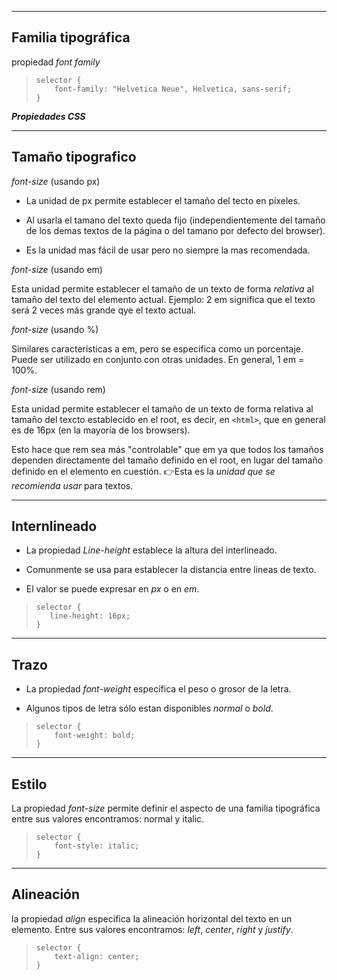 

----------------------------------------------------------------
**Familia tipográfica**
----------------------------------------------------------------

propiedad *font family*

>``selector {`` <br>
>``    font-family: "Helvetica Neue", Helvetica, sans-serif;`` <br>
>``}`` <br>

***Propiedades CSS***

----------------------------------------------------------------
**Tamaño tipografico**
----------------------------------------------------------------
*font-size* (usando px)

- La unidad de px permite establecer el tamaño del tecto en píxeles.

- Al usarla el tamano del texto queda fijo (independientemente del tamaño de los demas textos de la página o del tamano por defecto del browser).

- Es la unidad mas fácil de usar pero no siempre la mas recomendada.

*font-size* (usando em)

Esta unidad permite establecer el tamaño de un texto de forma *relativa* al tamaño del texto del elemento actual.
Ejemplo: 2 em significa que el texto será 2 veces más grande qye el texto actual.

*font-size* (usando %)

Similares características a em, pero se especifica como un porcentaje. Puede ser utilizado en conjunto con otras unidades.
En general, 1 em = 100%.

*font-size* (usando rem)

Esta unidad permite establecer el tamaño de un texto de forma relativa al tamaño del texcto establecido en el root, es decir, en ``<html>``, que en general es de 16px (en la mayoría de los browsers).

Esto hace que rem sea más "controlable" que em ya que todos los tamaños dependen directamente del tamaño definido en el root, en lugar del tamaño definido en el elemento en cuestión.
👉Esta es la *unidad que se recomienda usar* para textos.

----------------------------------------------------------------
**Internlineado**
----------------------------------------------------------------
 - La propiedad *Line-height* establece la altura del interlineado.

 - Comunmente se usa para establecer la distancia entre lineas de texto.

 - El valor se puede expresar en *px* o en *em*.

 > ``selector {`` <br>
 > ``   line-height: 16px;`` <br>
 > ``}`` <br>

----------------------------------------------------------------
**Trazo**
----------------------------------------------------------------
- La propiedad *font-weight* especifica el peso o grosor de la letra.

- Algunos tipos de letra sólo estan disponibles *normal* o *bold*.

> ``selector {`` <br>
> ``    font-weight: bold;`` <br>
> ``}`` <br>

----------------------------------------------------------------
**Estilo**
----------------------------------------------------------------
La propiedad *font-size* permite definir el aspecto de una familia tipográfica entre sus valores encontramos:
normal y italic.

> ``selector {`` <br>
> ``    font-style: italic;`` <br>
> ``}`` <br>

----------------------------------------------------------------
**Alineación**
----------------------------------------------------------------

la propiedad *align* especifica la alineación horizontal del texto en un elemento.
Entre sus valores encontramos: *left*, *center*, *right* y *justify*.

> ``selector {`` <br>
> ``    text-align: center;`` <br>
> ``}`` <br>

